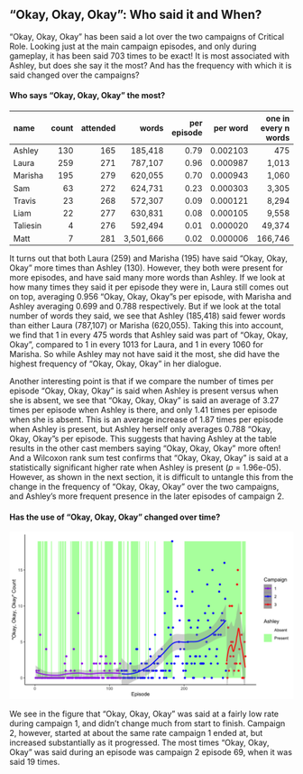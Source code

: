 
## “Okay, Okay, Okay”: Who said it and When?

“Okay, Okay, Okay” has been said a lot over the two campaigns of
Critical Role. Looking just at the main campaign episodes, and only
during gameplay, it has been said 703 times to be exact\! It is most
associated with Ashley, but does she say it the most? And has the
frequency with which it is said changed over the campaigns?

#### Who says “Okay, Okay, Okay” the most?

| name     | count | attended |     words | per episode | per word | one in every n words |
| :------- | ----: | -------: | --------: | ----------: | -------: | -------------------: |
| Ashley   |   130 |      165 |   185,418 |        0.79 | 0.002103 |                  475 |
| Laura    |   259 |      271 |   787,107 |        0.96 | 0.000987 |                1,013 |
| Marisha  |   195 |      279 |   620,055 |        0.70 | 0.000943 |                1,060 |
| Sam      |    63 |      272 |   624,731 |        0.23 | 0.000303 |                3,305 |
| Travis   |    23 |      268 |   572,307 |        0.09 | 0.000121 |                8,294 |
| Liam     |    22 |      277 |   630,831 |        0.08 | 0.000105 |                9,558 |
| Taliesin |     4 |      276 |   592,494 |        0.01 | 0.000020 |               49,374 |
| Matt     |     7 |      281 | 3,501,666 |        0.02 | 0.000006 |              166,746 |

It turns out that both Laura (259) and Marisha (195) have said “Okay,
Okay, Okay” more times than Ashley (130). However, they both were
present for more episodes, and have said many more words than Ashley. If
we look at how many times they said it per episode they were in, Laura
still comes out on top, averaging 0.956 “Okay, Okay, Okay”s per episode,
with Marisha and Ashley averaging 0.699 and 0.788 respectively. But if
we look at the total number of words they said, we see that Ashley
(185,418) said fewer words than either Laura (787,107) or Marisha
(620,055). Taking this into account, we find that 1 in every 475 words
that Ashley said was part of “Okay, Okay, Okay”, compared to 1 in every
1013 for Laura, and 1 in every 1060 for Marisha. So while Ashley may not
have said it the most, she did have the highest frequency of “Okay,
Okay, Okay” in her dialogue.

Another interesting point is that if we compare the number of times per
episode “Okay, Okay, Okay” is said when Ashley is present versus when
she is absent, we see that “Okay, Okay, Okay” is said an average of 3.27
times per episode when Ashley is there, and only 1.41 times per episode
when she is absent. This is an average increase of 1.87 times per
episode when Ashley is present, but Ashley herself only averages 0.788
“Okay, Okay, Okay”s per episode. This suggests that having Ashley at
the table results in the other cast members saying “Okay, Okay, Okay”
more often\! And a Wilcoxon rank sum test confirms that “Okay, Okay,
Okay” is said at a statistically significant higher rate when Ashley is
present (*p* = 1.96e-05). However, as shown in the next section, it is
difficult to untangle this from the change in the frequency of “Okay,
Okay, Okay” over the two campaigns, and Ashley’s more frequent presence
in the later episodes of campaign 2.

#### Has the use of “Okay, Okay, Okay” changed over time?

![Okay](../plots/okay_okay_okay.png)

We see in the figure that “Okay, Okay, Okay” was said at a fairly low
rate during campaign 1, and didn’t change much from start to finish.
Campaign 2, however, started at about the same rate campaign 1 ended at,
but increased substantially as it progressed. The most times “Okay,
Okay, Okay” was said during an episode was campaign 2 episode 69, when
it was said 19 times.
